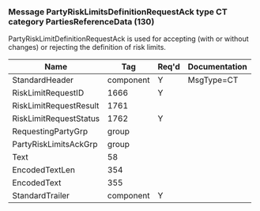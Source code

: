 ### Message PartyRiskLimitsDefinitionRequestAck type CT category PartiesReferenceData (130)

PartyRiskLimitDefinitionRequestAck is used for accepting (with or without changes) or rejecting the definition of risk limits.

| Name                   | Tag       | Req'd | Documentation |
|------------------------|-----------|----------|---------------|
| StandardHeader         | component |   Y   | MsgType=CT    |
| RiskLimitRequestID     | 1666      |   Y   |               |
| RiskLimitRequestResult | 1761      |       |               |
| RiskLimitRequestStatus | 1762      |   Y   |               |
| RequestingPartyGrp     | group     |       |               |
| PartyRiskLimitsAckGrp  | group     |       |               |
| Text                   | 58        |       |               |
| EncodedTextLen         | 354       |       |               |
| EncodedText            | 355       |       |               |
| StandardTrailer        | component |   Y   |               |

